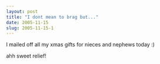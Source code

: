 ```yaml
---
layout: post
title: "I dont mean to brag but..."
date: 2005-11-15
slug: 2005-11-15-1
---
```


I mailed off all my xmas gifts for nieces and nephews today :)

ahh sweet relief!


